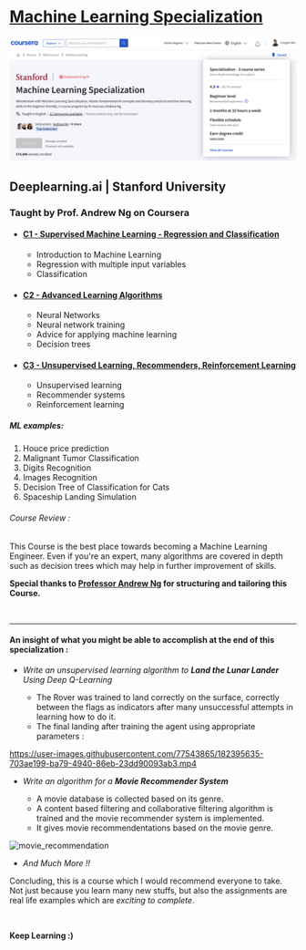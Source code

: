 # [Machine Learning Specialization](../../machine-learning-specialization)

![](/resources/course-banner.png)

## Deeplearning.ai | Stanford University

### Taught by Prof. Andrew Ng on Coursera

- #### [C1 - Supervised Machine Learning - Regression and Classification](https://www.coursera.org/learn/machine-learning?specialization=machine-learning-introduction)
    - Introduction to Machine Learning
    - Regression with multiple input variables
    - Classification

- #### [C2 - Advanced Learning Algorithms](https://www.coursera.org/learn/advanced-learning-algorithms?specialization=machine-learning-introduction)
    - Neural Networks
    - Neural network training
    - Advice for applying machine learning
    - Decision trees

- #### [C3 - Unsupervised Learning, Recommenders, Reinforcement Learning](https://www.coursera.org/learn/unsupervised-learning-recommenders-reinforcement-learning?specialization=machine-learning-introduction)
    - Unsupervised learning
    - Recommender systems
    - Reinforcement learning

##### ML examples:

1. Houce price prediction
2. Malignant Tumor Classification
3. Digits Recognition
4. Images Recognition
5. Decision Tree of Classification for Cats
6. Spaceship Landing Simulation

###### Course Review :

This Course is the best place towards becoming a Machine Learning Engineer. Even if you're an expert, many algorithms are covered in depth such as decision trees which may help in further improvement of skills.

**Special thanks to [Professor Andrew Ng](https://www.andrewng.org/) for structuring and tailoring this Course.**

<br/>

<hr/>

#### An insight of what you might be able to accomplish at the end of this specialization :

* <i>Write an unsupervised learning algorithm to **Land the Lunar Lander** Using Deep Q-Learning</i>

    - The Rover was trained to land correctly on the surface, correctly between the flags as indicators after many unsuccessful attempts in learning how to do it.
    - The final landing after training the agent using appropriate parameters : 

https://user-images.githubusercontent.com/77543865/182395635-703ae199-ba79-4940-86eb-23dd90093ab3.mp4

* <i>Write an algorithm for a **Movie Recommender System**</i>
    
    - A movie database is collected based on its genre.
    - A content based filtering and collaborative filtering algorithm is trained and the movie recommender system is implemented.
    - It gives movie recommendentations based on the movie genre.

![movie_recommendation](https://user-images.githubusercontent.com/77543865/182398093-c7387754-34a9-4044-b842-0085060c3525.png)

* <i> And Much More !! </i>


Concluding, this is a course which I would recommend everyone to take. Not just because you learn many new stuffs, but also the assignments are real life examples which are *exciting to complete*. 

<br/>

**Keep Learning :)**


 
 
